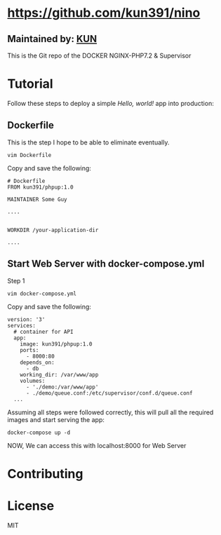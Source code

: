 ﻿# https://github.com/kun391/nino

## Maintained by: [KUN](https://github.com/kun391/phpup)

This is the Git repo of the DOCKER NGINX-PHP7.2 & Supervisor


# Tutorial

Follow these steps to deploy a simple  _Hello, world!_ app into production:

## Dockerfile

This is the step I hope to be able to eliminate eventually. 

```
vim Dockerfile
```

Copy and save the following:

```
# Dockerfile
FROM kun391/phpup:1.0

MAINTAINER Some Guy 

....


WORKDIR /your-application-dir

....

```

## Start Web Server with docker-compose.yml

Step 1
```
vim docker-compose.yml
```
Copy and save the following:

```
version: '3'
services:
  # container for API
  app:
    image: kun391/phpup:1.0
    ports:
      - 8000:80
    depends_on:
      - db
    working_dir: /var/www/app
    volumes:
      - './demo:/var/www/app'
      - ./demo/queue.conf:/etc/supervisor/conf.d/queue.conf
  ...

```

Assuming all steps were followed correctly, this will pull all the required images and start serving the app:
```
docker-compose up -d
```

NOW, We can access this with localhost:8000 for Web Server

# Contributing


# License
MIT
